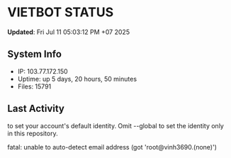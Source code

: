 # VIETBOT STATUS
**Updated**: Fri Jul 11 05:03:12 PM +07 2025

## System Info
- IP: 103.77.172.150
- Uptime: up 5 days, 20 hours, 50 minutes
- Files: 15791

## Last Activity

to set your account's default identity.
Omit --global to set the identity only in this repository.

fatal: unable to auto-detect email address (got 'root@vinh3690.(none)')
